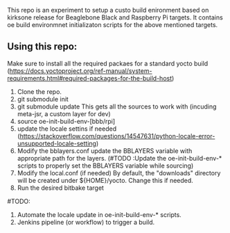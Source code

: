This repo is an experiment to setup a custo build enironment based on kirksone release for Beaglebone Black and Raspberry Pi targets.
It contains oe build environmnet initializaton scripts for the above mentioned targets.

Using this repo:
----------------
Make sure to install all the required packaes for a standard yocto build (https://docs.yoctoproject.org/ref-manual/system-requirements.html#required-packages-for-the-build-host)

1. Clone the repo.
2. git submodule init
3. git submodule update
	This gets all the sources to work with (incuding meta-jsr, a custom layer for dev)
4. source oe-init-build-env-[bbb/rpi]
5. update the locale settins if needed (https://stackoverflow.com/questions/14547631/python-locale-error-unsupported-locale-setting)
6. Modify the bblayers.conf
	update the BBLAYERS variable with appropriate path for the layers.
	(#TODO :Update the oe-init-build-env-* scripts to properly set the BBLAYERS variable while sourcing)
7. Modify the local.conf (if needed)
	By default, the "downloads" directory will be created under ${HOME}/yocto. Change this if needed.
8. Run the desired bitbake target



#TODO:
1. Automate the locale update in oe-init-build-env-* scripts.
2. Jenkins pipeline (or workflow) to trigger a build.

